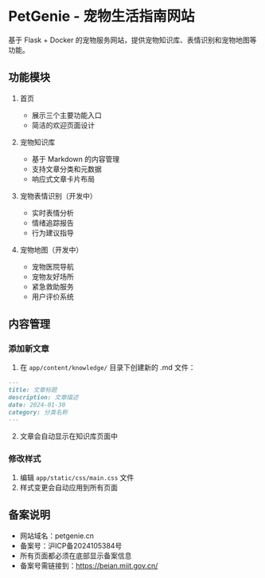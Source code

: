 # PetGenie - 宠物生活指南网站

基于 Flask + Docker 的宠物服务网站，提供宠物知识库、表情识别和宠物地图等功能。

## 功能模块

1. 首页
   - 展示三个主要功能入口
   - 简洁的欢迎页面设计

2. 宠物知识库
   - 基于 Markdown 的内容管理
   - 支持文章分类和元数据
   - 响应式文章卡片布局

3. 宠物表情识别（开发中）
   - 实时表情分析
   - 情绪追踪报告
   - 行为建议指导

4. 宠物地图（开发中）
   - 宠物医院导航
   - 宠物友好场所
   - 紧急救助服务
   - 用户评价系统

## 内容管理

### 添加新文章

1. 在 `app/content/knowledge/` 目录下创建新的 .md 文件： 
```markdown
---
title: 文章标题
description: 文章描述
date: 2024-01-30
category: 分类名称
---
```


2. 文章会自动显示在知识库页面中

### 修改样式

1. 编辑 `app/static/css/main.css` 文件
2. 样式变更会自动应用到所有页面

## 备案说明

- 网站域名：petgenie.cn
- 备案号：沪ICP备2024105384号
- 所有页面都必须在底部显示备案信息
- 备案号需链接到：https://beian.miit.gov.cn/
